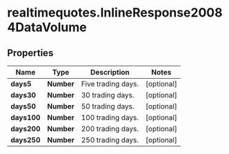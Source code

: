# realtimequotes.InlineResponse20084DataVolume

## Properties

Name | Type | Description | Notes
------------ | ------------- | ------------- | -------------
**days5** | **Number** | Five trading days. | [optional] 
**days30** | **Number** | 30 trading days. | [optional] 
**days50** | **Number** | 50 trading days. | [optional] 
**days100** | **Number** | 100 trading days. | [optional] 
**days200** | **Number** | 200 trading days. | [optional] 
**days250** | **Number** | 250 trading days. | [optional] 


